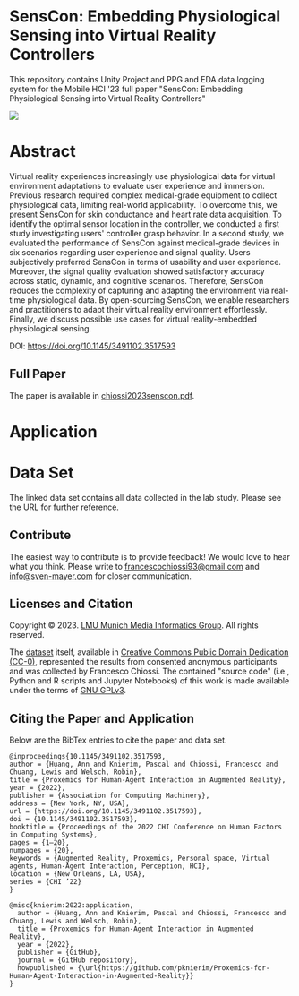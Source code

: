 # SensCon: Embedding Physiological Sensing into Virtual Reality Controllers

This repository contains Unity Project and PPG and EDA data logging system for the Mobile HCI '23 full paper "SensCon: Embedding Physiological Sensing into Virtual Reality Controllers"

![](study1_senscon.PNG)

# Abstract 
Virtual reality experiences increasingly use physiological data for virtual environment adaptations to evaluate user experience and immersion. Previous research required complex medical-grade equipment to collect physiological data, limiting real-world applicability. To overcome this, we present SensCon for skin conductance and heart rate data acquisition. To identify the optimal sensor location in the controller, we conducted a first study investigating users' controller grasp behavior. In a second study, we evaluated the performance of SensCon against medical-grade devices in six scenarios regarding user experience and signal quality. Users subjectively preferred SensCon in terms of usability and user experience. Moreover, the signal quality evaluation showed satisfactory accuracy across static, dynamic, and cognitive scenarios. Therefore, SensCon reduces the complexity of capturing and adapting the environment via real-time physiological data. By open-sourcing SensCon, we enable researchers and practitioners to adapt their virtual reality environment effortlessly. Finally, we discuss possible use cases for virtual reality-embedded physiological sensing.


DOI: https://doi.org/10.1145/3491102.3517593

## Full Paper

The paper is available in [chiossi2023senscon.pdf](./chiossi2023senscon.pdf).

# Application 



# Data Set

The linked data set contains all data collected in the lab study. Please see the URL for further reference. 

## Contribute

The easiest way to contribute is to provide feedback! We would love to hear what you think. Please write to [francescochiossi93@gmail.com](mailto:francescochiossi93@gmail.com) and [info@sven-mayer.com](mailto:info@sven-mayer.com) for closer communication.

## Licenses and Citation

Copyright &copy; 2023. [LMU Munich Media Informatics Group](https://www.medien.ifi.lmu.de). All rights reserved.

The [dataset](./dataset) itself, available in [Creative Commons Public Domain Dedication (CC-0)](https://creativecommons.org/share-your-work/public-domain/cc0/), represented the results from consented anonymous participants and was collected by  Francesco Chiossi. The contained "source code" (i.e., Python and R scripts and Jupyter Notebooks) of this work is made available under the terms of [GNU GPLv3](./LICENSE).

## Citing the Paper and Application

Below are the BibTex entries to cite the paper and data set.


```
@inproceedings{10.1145/3491102.3517593,
author = {Huang, Ann and Knierim, Pascal and Chiossi, Francesco and Chuang, Lewis and Welsch, Robin},
title = {Proxemics for Human-Agent Interaction in Augmented Reality},
year = {2022},
publisher = {Association for Computing Machinery},
address = {New York, NY, USA},
url = {https://doi.org/10.1145/3491102.3517593},
doi = {10.1145/3491102.3517593},
booktitle = {Proceedings of the 2022 CHI Conference on Human Factors in Computing Systems},
pages = {1–20},
numpages = {20},
keywords = {Augmented Reality, Proxemics, Personal space, Virtual agents, Human-Agent Interaction, Perception, HCI},
location = {New Orleans, LA, USA},
series = {CHI ’22}
}
```


```
@misc{knierim:2022:application,
  author = {Huang, Ann and Knierim, Pascal and Chiossi, Francesco and Chuang, Lewis and Welsch, Robin},
  title = {Proxemics for Human-Agent Interaction in Augmented Reality},
  year = {2022},
  publisher = {GitHub},
  journal = {GitHub repository},
  howpublished = {\url{https://github.com/pknierim/Proxemics-for-Human-Agent-Interaction-in-Augmented-Reality}}
}
```
